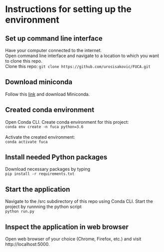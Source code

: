 # Instructions for setting up the environment


## Set up command line interface
Have your computer connected to the internet.  
Open command line interface and navigate to a location to which you want to clone this repo.  
Clone this repo: `git clone https://github.com/urosisakovic/FUCA.git`<br />


## Download miniconda
Follow this [link](https://docs.conda.io/en/latest/miniconda.html) and download Miniconda.


## Created conda environment
Open Conda CLI. Create conda environment for this project: <br />
`conda env create -n fuca python=3.6`<br /><br />
Activate the created environment:<br />`conda activate fuca`<br />


## Install needed Python packages
Download necessary packages by typing<br />`pip install -r requirements.txt`<br />


## Start the application
Navigate to the /src subdirectory of this repo using Conda CLI.
Start the project by runnning the python script<br />`python run.py`<br />


## Inspect the application in web browser
Open web browser of your choice (Chrome, Firefox, etc.) and visit http://localhost:5000.